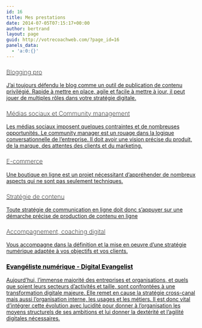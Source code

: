 ```yaml
---
id: 16
title: Mes prestations
date: 2014-07-05T07:15:17+00:00
author: bertrand
layout: page
guid: http://votrecoachweb.com/?page_id=16
panels_data:
  - 'a:0:{}'
---
```

<div class="UnArticle articleRubrique" style="color: #222222;">
<h3 style="font-weight: 200;"><a style="color: black;" title="Blogging pro" href="/prestations/blogging-pro/">Blogging pro</a></h3>
<div class="contenu">
<div>

<a href="/prestations/blogging-pro/">J’ai toujours défendu le blog comme un outil de publication de contenu privilégié. Rapide à mettre en place, agile et facile à mettre à jour, il peut jouer de multiples rôles dans votre stratégie digitale.</a>

</div>
</div>
</div>
<div class="UnArticle articleRubrique" style="color: #222222;">
<h3 style="font-weight: 200;"><a style="color: black;" title="Médias sociaux et Community management" href="/prestations/medias-sociaux-community-management/">Médias sociaux et Community management</a></h3>
<div class="contenu">
<div>

<a href="/prestations/medias-sociaux-community-management/">Les médias sociaux imposent quelques contraintes et de nombreuses opportunités. Le community manager est un rouage dans la logique conversationnelle de l’entreprise. Il doit avoir une vision précise du produit, de la marque, des attentes des clients et du marketing.</a>

</div>
</div>
</div>
<div class="UnArticle articleRubrique" style="color: #222222;">
<h3 style="font-weight: 200;"><a style="color: black;" title="E-commerce" href="/prestations/e-commerce/">E-commerce</a></h3>
<div class="contenu">
<div>

<a href="/prestations/e-commerce/">Une boutique en ligne est un projet nécessitant d’appréhender de nombreux aspects qui ne sont pas seulement techniques.</a>

</div>
</div>
</div>
<div class="UnArticle articleRubrique" style="color: #222222;">
<h3 style="font-weight: 200;"><a style="color: black;" title="Stratégie de contenu" href="/prestations/strategie-de-contenu/">Stratégie de contenu</a></h3>
<div class="contenu">
<div>

<a href="/prestations/strategie-de-contenu/">Toute stratégie de communication en ligne doit donc s’appuyer sur une démarche précise de production de contenu en ligne</a>

</div>
</div>
</div>
<div class="UnArticle articleRubrique" style="color: #222222;">
<h3 style="font-weight: 200;"><a style="color: black;" title="Accompagnement, coaching digital" href="/prestations/accompagnement-coaching-digital/">Accompagnement, coaching digital</a></h3>
<div class="contenu">

<a href="/prestations/accompagnement-coaching-digital/">Vous accompagne dans la définition et la mise en oeuvre d’une stratégie numérique adaptée à vos objectifs et vos clients.</a>
<h3><a title="Evangéliste numérique – Digital Evangelist" style="color: black;" href="http://votrecoachweb.com/prestations/evangeliste-numerique-digital/">Evangéliste numérique - Digital Evangelist</a></h3>
<p id="digitalevangelist-evangélistenumérique"><a title="Evangéliste numérique – Digital Evangelist" href="http://votrecoachweb.com/prestations/evangeliste-numerique-digital/">Aujourd’hui, l’immense majorité des entreprises et organisations, et quels que soient leurs secteurs d’activités et taille, sont confrontées à une transformation digitale majeure. Elle remet en cause la stratégie cross-canal mais aussi l’organisation interne, les usages et les métiers. Il est donc vital d’intégrer cette évolution avec lucidité pour donner à l’organisation les moyens structurels de ses ambitions et lui donner la dextérité et l’agilité digitales nécessaires.</a></p>

</div>
</div>